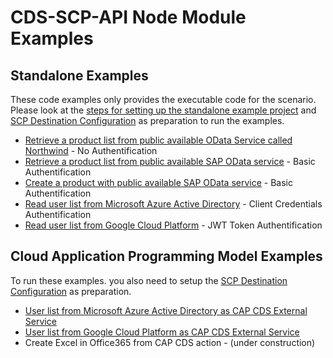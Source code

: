 # CDS-SCP-API Node Module Examples

## Standalone Examples

These code examples only provides the executable code for the scenario. Please look at the [steps for setting up the standalone example project](./standalonesetup.md) and  [SCP Destination Configuration](../README.md) as preparation to run the examples.

- [Retrieve a product list from public available OData Service called Northwind](./InternetProxy/ReadPublicApiNorthwindWithNoAuthentication.js) - No Authentification
- [Retrieve a product list from public available SAP OData service](./InternetProxy/ReadProductsOfErpWithBasicAuthentication.js) - Basic Authentification
- [Create a product with public available SAP OData service](./InternetProxy/CreateProductInErpWithBasicAuthentication.js)  - Basic Authentification
- [Read user list from Microsoft Azure Active Directory](./InternetProxy/ReadUserlistOfAzureActiveDirectoryWithClientCredentialsAuthentication.js) - Client Credentials  Authentification
- [Read user list from Google Cloud Platform](./InternetProxy/ReadUserlistOfGoogleCloudPlatformWithOAuth2JWTBearer.js) - JWT Token Authentification

## Cloud Application Programming Model Examples
To run these examples. you also need to setup the [SCP Destination Configuration](../README.md) as preparation.

- [User list from Microsoft Azure Active Directory as CAP CDS External Service](./CAP/CapMSGraphCdsService.md)
- [User list from Google Cloud Platform as CAP CDS External Service](./CAP/CapGCPCdsService.md)
- Create Excel in Office365 from CAP CDS action - (under construction)

